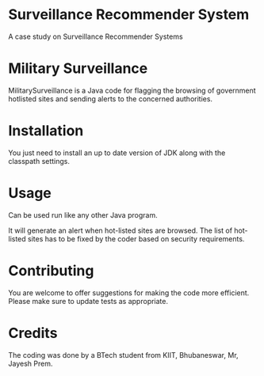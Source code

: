 # Surveillance Recommender System
A case study on Surveillance Recommender Systems

# Military Surveillance

MilitarySurveillance is a Java code for flagging the browsing of government hotlisted sites and sending alerts to the concerned authorities.

# Installation 

You just need to install an up to date version of JDK along with the classpath settings. 

# Usage

Can be used run like any other Java program. 

It will generate an alert when hot-listed sites are browsed. The list of hot-listed sites has to be fixed by the coder based on security requirements.


# Contributing

You are welcome to offer suggestions for making the code more efficient. 
Please make sure to update tests as appropriate.

# Credits

The coding was done by a BTech student from KIIT, Bhubaneswar, Mr, Jayesh Prem.
